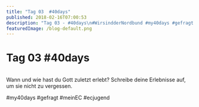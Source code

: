 ```yaml
---
title: "Tag 03  #40days"
published: 2018-02-16T07:00:53
description: "Tag 03 - #40days\n#WirsindderNordbund #my40days #gefragt #meinEC #ecjugend"
featuredImage: /blog-default.png
---
```


# Tag 03  #40days

<img loading="lazy" src="/old/40DAYS_02-16_UP-tag-03-1.jpg" alt>

Wann und wie hast du Gott zuletzt erlebt? Schreibe deine Erlebnisse auf, um sie nicht zu vergessen.

#my40days #gefragt #meinEC #ecjugend